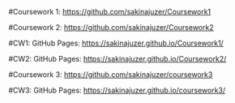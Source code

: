 #Coursework 1: 
https://github.com/sakinajuzer/Coursework1

#Coursework 2: 
https://github.com/sakinajuzer/Coursework2

#CW1: GitHub Pages: 
https://sakinajuzer.github.io/Coursework1/

#CW2: GitHub Pages: 
https://sakinajuzer.github.io/Coursework2/

#Coursework 3:
https://github.com/sakinajuzer/coursework3

#CW3: GitHub Pages:
https://sakinajuzer.github.io/coursework3/